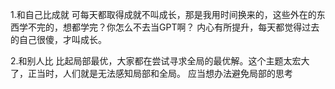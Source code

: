 1.和自己比成就
可每天都取得成就不叫成长，那是我用时间换来的，这些外在的东西学不完的，想都学完？你怎么不去当GPT啊？
内心有所提升，每天都觉得过去的自己很傻，才叫成长。

2.和别人比
比起局部最优，大家都在尝试寻求全局的最优解。这个主题太宏大了，正当时，人们就是无法感知局部和全局。
应当想办法避免局部的思考